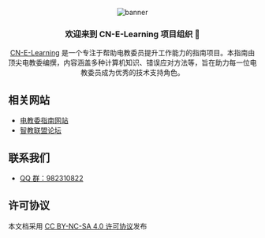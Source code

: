 <div align="center">

![banner](https://github.com/TEHS-TECH/CN-e-learning/raw/main/docs/public/images/new_banner.png)

<h3>欢迎来到 CN-E-Learning 项目组织 🎉</h3>

[CN-E-Learning](https://github.com/CN-E-Learning/CN-e-learning) 是一个专注于帮助电教委员提升工作能力的指南项目。本指南由顶尖电教委编撰，内容涵盖多种计算机知识、错误应对方法等，旨在助力每一位电教委员成为优秀的技术支持角色。

</div>

## 相关网站
- [电教委指南网站](https://cnel.smart-teach.cn/)
- [智教联盟论坛](https://forum.smart-teach.cn/)

## 联系我们
- [QQ 群：982310822](https://qm.qq.com/q/XOabZnlEMm)

## 许可协议
本文档采用 [CC BY-NC-SA 4.0 许可协议](https://creativecommons.org/licenses/by-nc-sa/4.0/?ref=chooser-v1)发布
